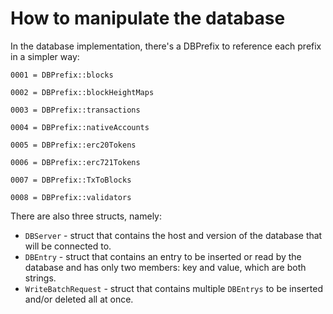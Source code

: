 # How to manipulate the database

In the database implementation, there's a DBPrefix to reference each prefix in a simpler way:

```
0001 = DBPrefix::blocks
```

```
0002 = DBPrefix::blockHeightMaps
```

```
0003 = DBPrefix::transactions
```

```
0004 = DBPrefix::nativeAccounts
```

```
0005 = DBPrefix::erc20Tokens
```

```
0006 = DBPrefix::erc721Tokens
```

```
0007 = DBPrefix::TxToBlocks
```

```
0008 = DBPrefix::validators
```

There are also three structs, namely:

* `DBServer` - struct that contains the host and version of the database that will be connected to.
* `DBEntry` - struct that contains an entry to be inserted or read by the database and has only two members: key and value, which are both strings.
* `WriteBatchRequest` - struct that contains multiple `DBEntrys` to be inserted and/or deleted all at once.
